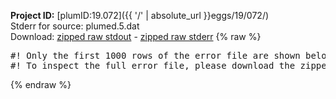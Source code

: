 **Project ID:** [plumID:19.072]({{ '/' | absolute_url }}eggs/19/072/)  
Stderr for source:  plumed.5.dat   
Download: [zipped raw stdout](plumed.5.dat.plumed_master.stdout.txt.zip) - [zipped raw stderr](plumed.5.dat.plumed_master.stderr.txt.zip) 
{% raw %}
<pre>
#! Only the first 1000 rows of the error file are shown below
#! To inspect the full error file, please download the zipped raw stderr file above
</pre>
{% endraw %}
